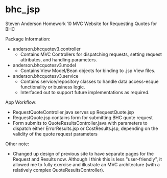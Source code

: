 # bhc_jsp
Steven Anderson
Homework 10
MVC Website for Requesting Quotes for BHC

Package Information: 
- anderson.bhcquotev3.controller
   - Contains MVC Controllers for dispatching requests, setting request attributes, and handling parameters.
- anderson.bhcquotesv3.model
   - Contains View Model/Bean objects for binding to .jsp View files.
- anderson.bhcquotesv3.service 
   - Contains service/repository classes to handle data access-esque functionality or business logic.
   - Interfaced out to support future implementations as required.
   
App Workflow:
 - RequestQuoteController.java serves up RequestQuote.jsp 
 - RequestQuote.jsp contains form for submitting BHC quote request
 - Form submits to QuoteResultsController.java with parameters to dispatch either ErrorResults.jsp or CostResults.jsp, depending
   on the validity of the quote request parameters
   
Other note:
 - Changed up design of previous site to have separate pages for the Request and Results now.  Although I think this is less "user-friendly",
   it allowed me to fully exercise and illustrate an MVC architecture (with a relatively complex QuoteResultsController).
     

